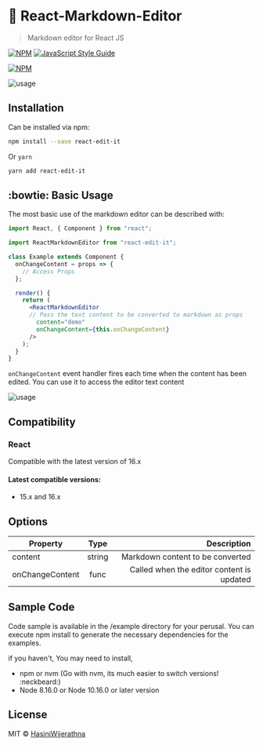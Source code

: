 #  :rocket: React-Markdown-Editor 

> Markdown editor for React JS

[![NPM](https://img.shields.io/npm/v/react-markdown-editor.svg)](https://www.npmjs.com/package/react-markdown-editor) [![JavaScript Style Guide](https://img.shields.io/badge/code_style-standard-brightgreen.svg)](https://standardjs.com)

[![NPM](https://nodei.co/npm/react-edit-it.png)](https://nodei.co/npm/react-edit-it/)

![usage](https://user-images.githubusercontent.com/20472144/65385802-53455980-dd65-11e9-816b-b18df1efeb72.gif)

## Installation 

Can be installed via npm:

```bash
npm install --save react-edit-it 

```
Or ```yarn```

```bash
yarn add react-edit-it 

```

##  :bowtie: Basic Usage 

The most basic use of the markdown editor can be described with:

```jsx
import React, { Component } from "react";

import ReactMarkdownEditor from "react-edit-it";

class Example extends Component {
  onChangeContent = props => {
    // Access Props
  };

  render() {
    return (
      <ReactMarkdownEditor
      // Pass the text content to be converted to markdown as props
        content="demo"
        onChangeContent={this.onChangeContent}
      />
    );
  }
}
```
```onChangeContent``` event handler fires each time when the content has been edited. You can use it to access the editor text content

![usage](https://user-images.githubusercontent.com/20472144/65385837-ed0d0680-dd65-11e9-959f-13d96ed20a48.gif)

## Compatibility

### React

Compatible with the latest version of 16.x

#### Latest compatible versions:
- 15.x and 16.x

## Options

| Property          | Type           | Description                              |
| ------------------|:--------------:| ----------------------------------------:|
| content           | string         |         Markdown content to be converted |
| onChangeContent   | func           |Called when the editor content is updated |

## Sample Code 



Code sample is available in the /example directory for your perusal. You can execute npm install to generate the necessary dependencies for the examples.

if you haven't, You may need to install,

- npm or nvm (Go with nvm, its much easier to switch versions! :neckbeard:)
- Node 8.16.0 or Node 10.16.0 or later version 



## License

MIT © [HasiniWijerathna](https://github.com/HasiniWijerathna)


